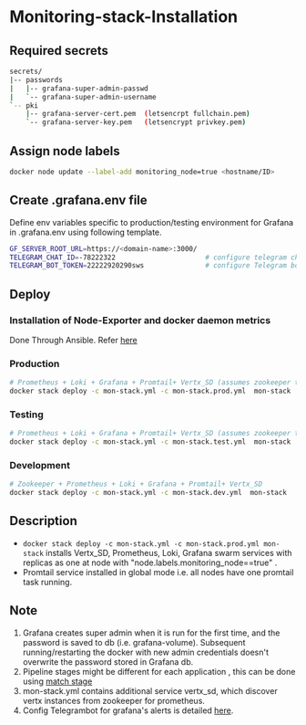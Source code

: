 # Monitoring-stack-Installation
## Required secrets
```sh
secrets/
|-- passwords
|   |-- grafana-super-admin-passwd
|   `-- grafana-super-admin-username
`-- pki
    |-- grafana-server-cert.pem  (letsencrpt fullchain.pem)
    `-- grafana-server-key.pem   (letsencrypt privkey.pem)
 ```
## Assign node labels 
```sh
docker node update --label-add monitoring_node=true <hostname/ID>
```
## Create .grafana.env file 
Define env variables specific to production/testing environment for Grafana in .grafana.env using following template. 
```sh
GF_SERVER_ROOT_URL=https://<domain-name>:3000/
TELEGRAM_CHAT_ID=-78222322                      # configure telegram chat ID 
TELEGRAM_BOT_TOKEN=22222920290sws               # configure Telegram bot token 
```

## Deploy

### Installation of Node-Exporter and docker daemon metrics
Done Through Ansible. Refer [here](ansible/README.md)

### Production
```sh
# Prometheus + Loki + Grafana + Promtail+ Vertx_SD (assumes zookeeper to be running)
docker stack deploy -c mon-stack.yml -c mon-stack.prod.yml  mon-stack

```
### Testing
```sh
# Prometheus + Loki + Grafana + Promtail+ Vertx_SD (assumes zookeeper to be running)
docker stack deploy -c mon-stack.yml -c mon-stack.test.yml  mon-stack

```
### Development
```sh
# Zookeeper + Prometheus + Loki + Grafana + Promtail+ Vertx_SD
docker stack deploy -c mon-stack.yml -c mon-stack.dev.yml  mon-stack
```

## Description
* ``` docker stack deploy -c mon-stack.yml -c mon-stack.prod.yml mon-stack ``` 
 installs Vertx_SD, Prometheus, Loki, Grafana swarm services with replicas as one at node with "node.labels.monitoring_node==true" .
* Promtail service installed in global mode i.e. all nodes have one promtail task running.


## Note  

1. Grafana creates super admin  when it is run for the
   first time, and the password is saved to db (i.e. grafana-volume). Subsequent
   running/restarting the docker with new admin credentials doesn't overwrite
   the password stored in Grafana db.
2. Pipeline stages might be different for each application , this can be done using [match stage](https://grafana.com/docs/loki/latest/clients/promtail/stages/match/)
3. mon-stack.yml contains additional service vertx_sd, which discover vertx instances from zookeeper for prometheus.
4. Config Telegrambot for grafana's alerts is detailed [here](https://gist.github.com/abhilashvenkatesh/50478502ccd257a28d2c441ac51a8d65).

